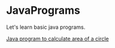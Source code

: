 # JavaPrograms
Let's learn basic java programs.

[Java program to calculate area of a circle](https://www.flowerbrackets.com/java-program-calculate-area-of-circle/)
